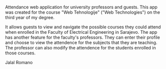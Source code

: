 Attendance web application for university professors and guests.
This app was created for the course "Web Tehnologije" ("Web Technologies") on the third year of my degree.

It allows guests to view and navigate the possible courses they could attend when enrolled in the Faculty of Electrical Engineering in Sarajevo.
The app has another feature for the faculty's professors. They can enter their profile and choose to view the attendence for the subjects that they are teaching.
The professor can also modify the attendence for the students enrolled in those courses.

Jalal Romano
